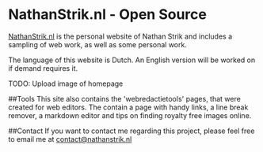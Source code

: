 # NathanStrik.nl - Open Source

[NathanStrik.nl](https://www.nathanstrik.nl/) is the personal website of Nathan Strik and includes a sampling of web work, as well as some personal work.

The language of this website is Dutch. An English version will be worked on if demand requires it.

TODO: Upload image of homepage

<!-- <p align="center">
  <img alt="Image of the NathanStrik.nl homepage" src="https://cloud.githubusercontent.com/assets/addimageofhomepage.png">
</p> -->

##Tools
This site also contains the 'webredactietools' pages, that were created for web editors. The contain a page with handy links, a line break remover, a markdown editor and tips on finding royalty free images online.

##Contact
If you want to contact me regarding this project, please feel free to email me at [contact@nathanstrik.nl](contact@nathanstrik.nl)
